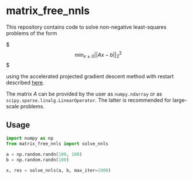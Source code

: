  matrix_free_nnls
 ===
 
This repository contains code to solve non-negative least-squares problems of the form

$$$
\min_{x \geq 0} ||Ax - b||_2^2
$$$

using the accelerated projected gradient descent method with restart described 
[here](https://angms.science/doc/NMF/nnls_pgd.pdf).

The matrix $A$ can be provided by the user as `numpy.ndarray` or as `scipy.sparse.linalg.LinearOperator`.
The latter is recommended for large-scale problems.

Usage
---

```python
import numpy as np
from matrix_free_nnls import solve_nnls

a = np.random.randn(100, 100)
b = np.random.randn(100)

x, res = solve_nnls(a, b, max_iter=1000)
```
